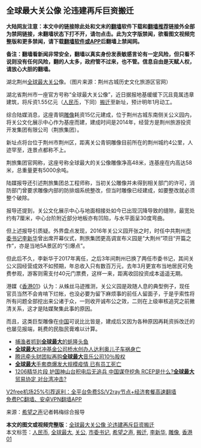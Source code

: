  <h2>全球最大关公像 沦违建再斥巨资搬迁</h2> <p class="notice"><b>大陆网友注意：本文中的链接除此处和文末的<a href="https://github.com/bannedbook/fanqiang" >翻墙</a>软件下载和<a href="https://github.com/killgcd/justmysocks/blob/master/README.md">翻墙推荐</a>链接外全部为禁网链接，未翻墙状态下打不开，请勿点击。此为文字版禁闻，欲看图文视频完整版和更多禁闻，请下载<a href="https://github.com/bannedbook/fanqiang">翻墙软件或APP</a>后翻墙上禁闻网。</p><p>备注：翻墙看新闻非常安全，翻墙以真实身份发表敏感言论有一定风险，但只看不说则没有任何风险，翻的人太多，政府管不过来，也不管。信息自由是天赋人权，请放心大胆的翻墙。</b></p>  <div class="entry"> <p id="conimg">湖北荆州<a href="https://www.bannedbook.org/bnews/tag/%E5%85%A8%E7%90%83%E6%9C%80%E5%A4%A7/" class="st_tag internal_tag" rel="tag" title="标签 全球最大 下的日志">全球最大</a><a href="https://www.bannedbook.org/bnews/tag/%e5%85%b3%e5%85%ac/" class="st_tag internal_tag" rel="tag" title="标签 关公 下的日志">关公</a>像。（图片来源：荆州古城历史文化旅游区官网）</p> <p>湖北省荆州市一座官方号称“全球最大关公像”，近日据报地基缓缓下沉且竟属违章建筑，将斥资1.55亿元（<a href="https://www.bannedbook.org/bnews/tag/%e4%ba%ba%e6%b0%91%e5%b8%81/" class="st_tag internal_tag" rel="tag" title="标签 人民币 下的日志">人民币</a>，下同）<a href="https://www.bannedbook.org/bnews/tag/%E6%90%AC%E8%BF%81/" class="st_tag internal_tag" rel="tag" title="标签 搬迁 下的日志">搬迁</a>至新址，预计明年1月动工。</p> <p>综合陆媒消息，这座青铜<a href="https://www.bannedbook.org/bnews/tag/%E9%9B%95%E5%83%8F/" class="st_tag internal_tag" rel="tag" title="标签 雕像 下的日志">雕像</a>耗资15亿元建成，位于荆州古城东南侧关公义园内，将关公文化展示中心作为基座而建，建成时间是2014年，经营方是荆州旅游投资开发集团有限公司（荆旅集团）。</p> <p>新址点将台位于荆州市荆州区，距离关公青铜雕像目前所在的荆州城约4公里，人迹罕至，连景点都称不上。</p>  <p>荆旅集团官网称，这座号称全球最大的关公像雕像净高48米，连基座在内高达58米，总重量更有5000余吨。</p> <p>陆媒报导还引述荆旅集团总工程师称，当初关公雕像并未得到相关部门的许可，消防部门曾要求雕像内部的防排烟系统整改，但当时雕像已经建成，如要整改就必须整个破除。</p> <p>报导还提到，关公文化展示中心与地面相接处如今已出现沉降导致的缝隙，最宽处约有7厘米，中心台阶附近部分地板亦有凹陷，与水平面呈30度弯曲。</p> <p>但上述报导引质疑。外界盘点发现，2016年关公义园开张之时，时任中共荆州<a href="https://www.bannedbook.org/bnews/tag/%e5%b8%82%e5%a7%94%e4%b9%a6%e8%ae%b0/" class="st_tag internal_tag" rel="tag" title="标签 市委书记 下的日志">市委书记</a><a href="https://www.bannedbook.org/bnews/tag/%E6%9D%8E%E6%96%B0%E5%8D%8E/" class="st_tag internal_tag" rel="tag" title="标签 李新华 下的日志">李新华</a>曾出席开幕仪式，荆旅集团更高调宣布义园是“大荆州”项目“开篇之作”，亦是当地5A景区的“引爆点”。</p>  <p>但此后不久，李新华于2017年离任，之后3年间荆州已换了两任市委书记，其间关公义园经营成效不如预期，年总收入只有数百万元，去年3月更宣布当地居民可免费参观，游客则需支付40元门票费，这样一来，距离收回投资成本遥遥无期。</p> <p>港媒《<a href="https://www.bannedbook.org/bnews/tag/%e9%a6%99%e6%b8%af01/" class="st_tag internal_tag" rel="tag" title="标签 香港01 下的日志">香港01</a>》认为：从蛛丝马迹推测，关公义园是政随人息的典型例子，现任官员当然不会肯啃下烂帐，也没必要为留下麻烦事的前任人留面子，于是乎索性将所有问题全部挖出来公诸于众，一则收开诚布公之效，二则在上级审核追究之前撇清关系，这才是陆媒聚集此事的原因。</p> <p>而且，这类巨型雕像在<span class='wp_keywordlink_affiliate'><a href="https://www.bannedbook.org/" title="中国" target="_blank">中国</a></span>可说比比皆是，建成后又因为各种原因再耗资拆改迁的也屡见报端，耗费的民脂民膏难以计算。</p> <ul class='op-related-articles' title='相关阅读'> <li><a href='https://www.bannedbook.org/bnews/baitai/20201229/1457045.html' target='_blank'>捕渔者抓到<b>全球最大</b>的蚝隆头鱼</a></li> <li><a href='https://www.bannedbook.org/bnews/cnnews/20201220/1451261.html' target='_blank'><b>全球最大</b>对冲基金公司桥水创办人达利奥儿子车祸身亡</a></li> <li><a href='https://www.bannedbook.org/bnews/baitai/20201218/1450470.html' target='_blank'>腾讯牵头财团拟再购<b>全球最大</b>音乐公司10％股权</a></li> <li><a href='https://www.bannedbook.org/bnews/worldnews/20201214/1447591.html' target='_blank'><b>全球最大</b>手套商爆发大规模疫情 已有员工死亡</a></li> <li><a href='https://www.bannedbook.org/bnews/cbnews/20201211/1445704.html' target='_blank'>1206精华片段 护国神山台积电后无追兵  中国谋夺挖角  RCEP是什么?<b>全球最大</b>贸易协定 对台湾冲击?</a></li> </ul> <p class="texttj"> <a href="https://github.com/bannedbook/fanqiang/wiki/V2ray%E6%9C%BA%E5%9C%BA" target="_blank">V2free机场25%引荐返利：全平台免费SS/V2ray节点+经济套餐高速翻墙</a><br/> <a href="https://github.com/bannedbook/fanqiang/wiki/%E7%A6%81%E9%97%BB%E7%BD%91%E5%AE%89%E5%8D%93%E7%BF%BB%E5%A2%99%E6%96%B0%E9%97%BBAPP" target="_blank">免费PC翻墙、安卓VPN翻墙APP</a></p><p> 来源：<span class='wp_keywordlink_affiliate'><a href="https://www.soundofhope.org" title="希望之声" target="_blank">希望之声</a></span>记者韩梅综合报导 </p> <a name='sharetosocial'></a>       <div><b>本文的图文或视频完整版</b>：<a href='https://www.bannedbook.org/bnews/cbnews/20201230/1457520.html'>全球最大关公像 沦违建再斥巨资搬迁</a></div>  </div><!--END ENTRY--> <div class="postfooter"> <div>本文标签：<a href="https://www.bannedbook.org/bnews/tag/%e4%ba%ba%e6%b0%91%e5%b8%81/" rel="tag">人民币</a>, <a href="https://www.bannedbook.org/bnews/tag/%E5%85%A8%E7%90%83%E6%9C%80%E5%A4%A7/" rel="tag">全球最大</a>, <a href="https://www.bannedbook.org/bnews/tag/%e5%85%b3%e5%85%ac/" rel="tag">关公</a>, <a href="https://www.bannedbook.org/bnews/tag/%e5%b8%82%e5%a7%94%e4%b9%a6%e8%ae%b0/" rel="tag">市委书记</a>, <a href="https://www.bannedbook.org/bnews/tag/%e5%b8%8c%e6%9c%9b%e4%b9%8b%e5%a3%b0/" rel="tag">希望之声</a>, <a href="https://www.bannedbook.org/bnews/tag/%E6%90%AC%E8%BF%81/" rel="tag">搬迁</a>, <a href="https://www.bannedbook.org/bnews/tag/%E6%9D%8E%E6%96%B0%E5%8D%8E/" rel="tag">李新华</a>, <a href="https://www.bannedbook.org/bnews/tag/%E9%9B%95%E5%83%8F/" rel="tag">雕像</a>, <a href="https://www.bannedbook.org/bnews/tag/%e9%a6%99%e6%b8%af01/" rel="tag">香港01</a></div>  </div><!--END POSTFOOTER--> 